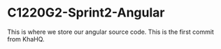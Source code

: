 # C1220G2-Sprint2-Angular
This is where we store our angular source code.
This is the first commit from KhaHQ.
